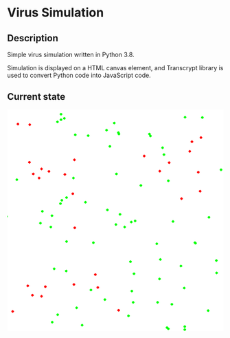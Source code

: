 # Virus Simulation

## Description

Simple virus simulation written in Python 3.8.

Simulation is displayed on a HTML canvas element, and Transcrypt library is used to convert Python code into JavaScript code.

## Current state

![](example.gif)